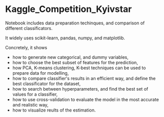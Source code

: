 # Kaggle_Competition_Kyivstar

Notebook includes data preparation techinques, and comparison of different classificators.

It widely uses scikit-learn, pandas, numpy, and matplotlib.

Concretely, it shows 
- how to generate new categorical, and dummy variables,
- how to choose the best subset of features for the prediction,
- how PCA, K-means clustering, K-best techniques can be used to prepare data for modelling,
- how to compare classifier's results in an efficient way, and define the best classificator for the dataset,
- how to search between hyperparameters, and find the best set of values for a classifier,
- how to use cross-validation to evaluate the model in the most accurate and realistic way,
- how to visualize reults of the estimation.
